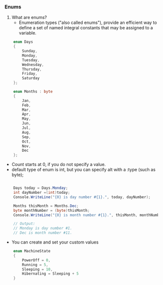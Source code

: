 
### Enums

1. What are enums?
   - Enumeration types ("also called enums"), provide an 
   efficient way to define a set of named integral constants that may be assigned 
   to a variable. 

```csharp
    enum Days 
    { 
        Sunday,
        Monday, 
        Tuesday, 
        Wednesday, 
        Thursday, 
        Friday, 
        Saturday 
    };

    enum Months : byte 
    { 
        Jan, 
        Feb, 
        Mar, 
        Apr, 
        May, 
        Jun, 
        Jul, 
        Aug, 
        Sep, 
        Oct, 
        Nov, 
        Dec 
    }; 
```
   - Count starts at 0, if you do not specify a value. 
   - default type of enum is int, but you can specify alt with a :type (such as byte);

```csharp

    Days today = Days.Monday;  
    int dayNumber =(int)today;  
    Console.WriteLine("{0} is day number #{1}.", today, dayNumber);  

    Months thisMonth = Months.Dec;  
    byte monthNumber = (byte)thisMonth;  
    Console.WriteLine("{0} is month number #{1}.", thisMonth, monthNumber);  

    // Output:  
    // Monday is day number #1.  
    // Dec is month number #11.  

```

 - You can create and set your custom values

```csharp
    enum MachineState
    {
        PowerOff = 0,
        Running = 5,
        Sleeping = 10,
        Hibernating = Sleeping + 5
    }

```